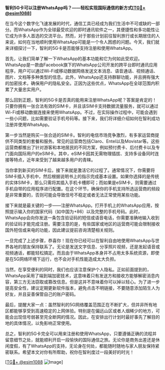 **智利5G卡可以注册WhatsApp吗？——轻松实现国际通信的新方式[[TG💪+ @esim1088](https://t.me/s/esim1088)]**

在当今这个数字化飞速发展的时代，通信工具已经成为我们生活中不可或缺的一部分。而WhatsApp作为全球最受欢迎的即时通讯软件之一，其便捷性和多功能性让它成为许多人首选的交流平台。然而，对于那些计划前往智利旅行或长期居住的人来说，如何在当地顺利使用WhatsApp可能是一个令人困惑的问题。今天，我们就来详细探讨一下，智利的5G卡是否能够支持注册和使用WhatsApp。

首先，让我们简单了解一下WhatsApp的基本功能和它为何如此受欢迎。WhatsApp是一款由Facebook旗下的WhatsApp公司开发的跨平台即时通讯应用程序，用户可以通过Wi-Fi或移动数据网络发送文本消息、语音通话、视频通话、图片、文档等多种类型的信息。此外，WhatsApp还支持群聊功能，并且拥有强大的加密技术，确保用户的隐私安全。正因为这些优点，WhatsApp在全球范围内积累了大量忠实用户。

那么回到正题，智利的5G卡是否真的能用来注册WhatsApp呢？答案是肯定的！只要你拥有一张合法有效的SIM卡，并且该SIM卡支持数据流量服务，就可以通过Wi-Fi或移动数据连接来使用WhatsApp。不过，在实际操作过程中，可能会遇到一些小问题，比如需要验证手机号码等。接下来，我们将详细介绍如何在智利成功注册并使用WhatsApp。

第一步当然是购买一张合适的SIM卡。智利的电信市场竞争激烈，有多家运营商提供不同类型的套餐和服务。常见的运营商包括Claro、Entel以及Movistar等。这些运营商都推出了针对游客和本地居民的不同方案，例如预付费卡、后付费卡以及专门面向国际用户的eSIM卡。其中，eSIM卡因其无需物理插拔、支持多设备同时连接等特点，近年来受到了越来越多用户的青睐。

当你拿到新买的SIM卡后，接下来就是激活它的过程了。通常情况下，你需要将SIM卡插入手机中，然后根据说明书上的指示完成基本设置。如果你选择的是传统的实体SIM卡，那么只需将其插入手机卡槽即可；而如果是eSIM卡，则需要通过手机自带的应用程序进行配置。在这个环节，确保你的手机支持所选运营商的频段是非常重要的，否则可能会导致信号不稳定或者无法正常使用某些功能。

接下来就是最关键的一步——注册WhatsApp。打开手机上的WhatsApp应用，按照提示输入你的国家代码（如中国为+86）以及完整的手机号码。此时，WhatsApp会向你发送一条包含验证码的短信或语音电话，你需要准确地输入收到的验证码才能完成注册。需要注意的是，有些国家或地区的运营商可能会限制接收国外短信或来电的功能，因此建议提前咨询清楚相关规则。

一旦完成了上述步骤，恭喜你！现在你已经可以在智利自由地使用WhatsApp与世界各地的朋友保持联系了。无论是发送文字信息、分享照片视频，还是发起语音或视频通话，都能轻松搞定。而且由于WhatsApp本身并不占用太多系统资源，即使是在5G网络环境下运行，也不会对手机性能造成太大负担。

当然，在享受便利的同时，我们也应该注意保护个人隐私。正如前面提到的，WhatsApp采用了端到端加密技术，这意味着只有发送方和接收方能够解密消息内容，第三方无法窃取或篡改信息。但是这并不意味着你可以掉以轻心。为了进一步提高安全性，建议定期更新软件版本，避免点击不明链接，不要随意添加陌生人为好友，并且妥善保管自己的账户密码。

最后，提醒大家一点：虽然智利的5G网络覆盖范围正在不断扩大，但并非所有地区都能够享受到高速稳定的上网体验。特别是在偏远山区或者人烟稀少的地方，可能会出现信号弱甚至完全断网的情况。因此，在安排出行计划时最好事先了解目的地的具体情况，以免影响正常使用。

总之，智利的5G卡完全可以用来注册和使用WhatsApp，只要遵循正确的流程并留意细节之处，就能顺利开启一段愉快的国际通信之旅。无论你是商务出差还是休闲度假，有了WhatsApp的支持，无论身在何处，都能随时随地与家人朋友保持紧密联系。希望本文对你有所帮助，祝你在智利度过一段美好的时光！

[[TG💪+ @esim1088](https://t.me/s/esim1088) ![Image](https://i.postimg.cc/4NQfJmqS/Snipaste-2025-05-13-00-14-12.png)]